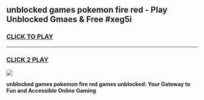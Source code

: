 
## unblocked games pokemon fire red - Play Unblocked Gmaes & Free #xeg5i
<h3>
<a href="https://premium.freeplayer.one?title=unblocked_games_pokemon_fire_red&ref=01M">CLICK TO PLAY</a></h3>
<hr>

<h3>
<a href="https://premium.freeplayer.one?title=unblocked_games_pokemon_fire_red&ref=01M">CLICK 2 PLAY</a>
  
</h3>

<a href="https://premium.freeplayer.one?title=unblocked_games_pokemon_fire_red&ref=01M"><img src="https://clearcache.store/games.png"></a>


**unblocked games pokemon fire red games unblocked: Your Gateway to Fun and Accessible Online Gaming**
